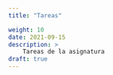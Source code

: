 ```yaml
---
title: "Tareas"

weight: 10
date: 2021-09-15
description: >
    Tareas de la asignatura
draft: true
--- 
```


